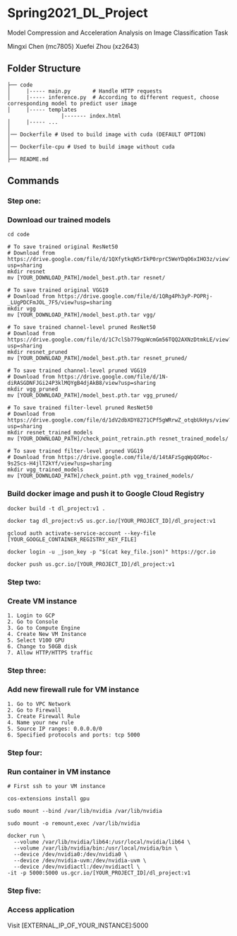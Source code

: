 # Spring2021\_DL\_Project
Model Compression and Acceleration Analysis on Image Classification Task

Mingxi Chen (mc7805) Xuefei Zhou (xz2643)


## Folder Structure

```
├── code
│     |----- main.py       # Handle HTTP requests
│     |----- inference.py  # According to different request, choose corresponding model to predict user image 
│     |----- templates
                 |------- index.html
│     |----- ...
│   
│── Dockerfile # Used to build image with cuda (DEFAULT OPTION)
│
│── Dockerfile-cpu # Used to build image without cuda                
│ 
├── README.md
```
## Commands

### Step one: 
### Download our trained models
```
cd code

# To save trained original ResNet50
# Download from https://drive.google.com/file/d/1QXfytkqN5rIkP0rprC5WeYDqO6xIHO3z/view?usp=sharing
mkdir resnet
mv [YOUR_DOWNLOAD_PATH]/model_best.pth.tar resnet/

# To save trained original VGG19
# Download from https://drive.google.com/file/d/1QRg4Ph3yP-POPRj-_LUgPDCFmJOL_7F5/view?usp=sharing
mkdir vgg
mv [YOUR_DOWNLOAD_PATH]/model_best.pth.tar vgg/

# To save trained channel-level pruned ResNet50
# Download from https://drive.google.com/file/d/1C7clSb779qpWcmGm56TQQ2AXNzDtmkLE/view?usp=sharing
mkdir resnet_pruned
mv [YOUR_DOWNLOAD_PATH]/model_best.pth.tar resnet_pruned/

# To save trained channel-level pruned VGG19
# Download from https://drive.google.com/file/d/1N-diRASGDNFJGi24P3klMQYgB4djAkB8/view?usp=sharing
mkdir vgg_pruned
mv [YOUR_DOWNLOAD_PATH]/model_best.pth.tar vgg_pruned/

# To save trained filter-level pruned ResNet50
# Download from https://drive.google.com/file/d/1dV2dbXDY8271CPf5gWRrwZ_otqbUkHys/view?usp=sharing
mkdir resnet_trained_models
mv [YOUR_DOWNLOAD_PATH]/check_point_retrain.pth resnet_trained_models/

# To save trained filter-level pruned VGG19
# Download from https://drive.google.com/file/d/14tAFzSgqWpQGMoc-9s2Scs-H4jlT2kYf/view?usp=sharing
mkdir vgg_trained_models
mv [YOUR_DOWNLOAD_PATH]/check_point.pth vgg_trained_models/

```

### Build docker image and push it to Google Cloud Registry

```
docker build -t dl_project:v1 .

docker tag dl_project:v5 us.gcr.io/[YOUR_PROJECT_ID]/dl_project:v1

gcloud auth activate-service-account --key-file [YOUR_GOOGLE_CONTAINER_REGISTRY_KEY_FILE]

docker login -u _json_key -p "$(cat key_file.json)" https://gcr.io

docker push us.gcr.io/[YOUR_PROJECT_ID]/dl_project:v1

```
### Step two:
### Create VM instance
```
1. Login to GCP
2. Go to Console
3. Go to Compute Engine
4. Create New VM Instance
5. Select V100 GPU
6. Change to 50GB disk
7. Allow HTTP/HTTPS traffic
```
### Step three:
### Add new firewall rule for VM instance

```
1. Go to VPC Network
2. Go to Firewall
3. Create Firewall Rule
4. Name your new rule
5. Source IP ranges: 0.0.0.0/0
6. Specified protocols and ports: tcp 5000
```


### Step four:
### Run container in VM instance
```
# First ssh to your VM instance

cos-extensions install gpu

sudo mount --bind /var/lib/nvidia /var/lib/nvidia

sudo mount -o remount,exec /var/lib/nvidia

docker run \
  --volume /var/lib/nvidia/lib64:/usr/local/nvidia/lib64 \
  --volume /var/lib/nvidia/bin:/usr/local/nvidia/bin \
  --device /dev/nvidia0:/dev/nvidia0 \
  --device /dev/nvidia-uvm:/dev/nvidia-uvm \
  --device /dev/nvidiactl:/dev/nvidiactl \
-it -p 5000:5000 us.gcr.io/[YOUR_PROJECT_ID]/dl_project:v1
```
### Step five:
### Access application
Visit [EXTERNAL\_IP\_OF\_YOUR\_INSTANCE]:5000
